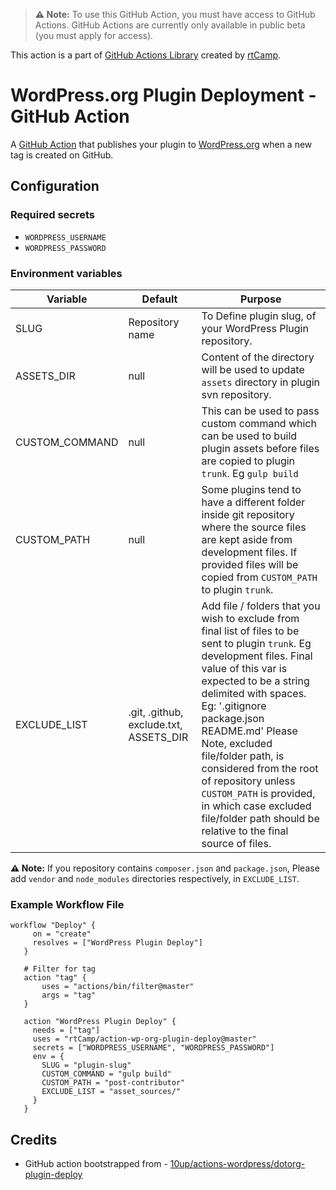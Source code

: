 > **⚠️ Note:** To use this GitHub Action, you must have access to GitHub Actions. GitHub Actions are currently only available in public beta (you must apply for access).

This action is a part of [GitHub Actions Library](https://github.com/rtCamp/github-actions-library/) created by [rtCamp](https://github.com/rtCamp/).

# WordPress.org Plugin Deployment - GitHub Action

A [GitHub Action](https://github.com/features/actions) that publishes your plugin to [WordPress.org](https://wordpress.org/) when a new tag is created on GitHub.

## Configuration

### Required secrets
* `WORDPRESS_USERNAME`
* `WORDPRESS_PASSWORD`

### Environment variables
| Variable       | Default                                | Purpose                                                                                                                                                                                                                                                                                                                                                                                                                                                     |
|----------------|----------------------------------------|-------------------------------------------------------------------------------------------------------------------------------------------------------------------------------------------------------------------------------------------------------------------------------------------------------------------------------------------------------------------------------------------------------------------------------------------------------------|
| SLUG           | Repository name                        | To Define plugin slug, of your WordPress Plugin repository.                                                                                                                                                                                                                                                                                                                                                                                                 |
| ASSETS_DIR     | null                                   | Content of the directory will be used to update `assets` directory in plugin svn repository.                                                                                                                                                                                                                                                                                                                                                                |
| CUSTOM_COMMAND | null                                   | This can be used to pass custom command which can be used to build plugin assets before files are copied to plugin `trunk`. Eg `gulp build`                                                                                                                                                                                                                                                                                                                 |
| CUSTOM_PATH    | null                                   | Some plugins tend to have a different folder inside git repository where the source files are kept aside from development files. If provided files will be copied from `CUSTOM_PATH` to plugin `trunk`.                                                                                                                                                                                                                                                     |
| EXCLUDE_LIST   | .git, .github, exclude.txt, ASSETS_DIR | Add file / folders that you wish to exclude from final list of files to be sent to plugin `trunk`. Eg development files.   Final value of this var is expected to be a string delimited with spaces. Eg: '.gitignore package.json README.md'   Please Note, excluded file/folder path, is considered from the root of repository unless `CUSTOM_PATH` is provided, in which case excluded file/folder path should be relative to the final source of files. |

**⚠️ Note:** If you repository contains `composer.json` and `package.json`, Please add `vendor` and `node_modules` directories respectively, in `EXCLUDE_LIST`.

### Example Workflow File

```
workflow "Deploy" {
     on = "create"
     resolves = ["WordPress Plugin Deploy"]
   }
   
   # Filter for tag
   action "tag" {
       uses = "actions/bin/filter@master"
       args = "tag"
   }
   
   action "WordPress Plugin Deploy" {
     needs = ["tag"]
     uses = "rtCamp/action-wp-org-plugin-deploy@master"
     secrets = ["WORDPRESS_USERNAME", "WORDPRESS_PASSWORD"]
     env = {
       SLUG = "plugin-slug"
       CUSTOM_COMMAND = "gulp build"
       CUSTOM_PATH = "post-contributor"
       EXCLUDE_LIST = "asset_sources/"
     }
   }
```

## Credits

* GitHub action bootstrapped from - [10up/actions-wordpress/dotorg-plugin-deploy](https://github.com/10up/actions-wordpress/tree/master/dotorg-plugin-deploy)  
